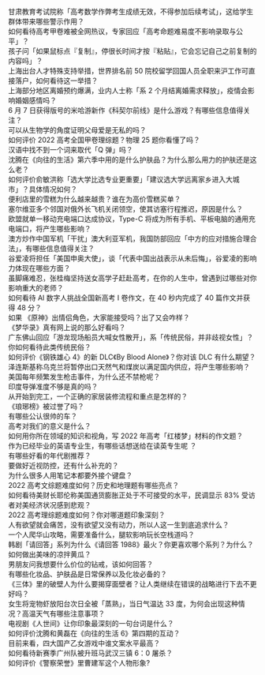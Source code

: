 甘肃教育考试院称「高考数学作弊考生成绩无效，不得参加后续考试」，这给学生群体带来哪些警示作用？  
如何看待高考甲卷难被全网热议，专家回应「高考命题难易度不影响录取与公平」？  
孩子问「如果鼠标点『复制』，停很长时间才按『粘贴』，它会忘记自己之前复制的内容吗」？  
上海出台人才特殊支持举措，世界排名前 50 院校留学回国人员全职来沪工作可直接落户，如何看待这一举措？  
上海部分地区离婚预约爆满，业内人士称「系 2 个月结离婚需求释放」，疫情会影响婚姻感情吗？  
6 月 7 日获得版号的米哈游新作《科契尔前线》是什么游戏？有哪些信息值得关注？  
可以从生物学的角度证明父母爱是无私的吗？  
如何评价 2022 高考全国甲卷理综题？物理 25 题你看懂了吗？  
汉语中找不到一个词来取代「Q 弹」吗？  
沈腾在《向往的生活》第六季中用的是什么护肤品？为什么那么用力的护肤还是这么老？  
如何评价俞敏洪称「选大学比选专业更重要」「建议选大学远离家乡进入大城市」？具体情况如何？  
便利店里的雪糕为什么越来越贵？谁在为高价雪糕买单？  
塞尔维亚多个邻国对俄外长飞机关闭领空，使其访塞行程推迟，原因是什么？  
欧盟就单一移动充电端口达成协议，Type-C 将成为所有手机、平板电脑的通用充电端口，将产生哪些影响？  
澳方炒作中国军机「干扰」澳大利亚军机，我国防部回应「中方的应对措施合理合法」，有哪些信息值得关注？  
谷爱凌将担任「美国申奥大使」，谈「代表中国出战表示从未后悔」，谷爱凌的影响力体现在哪些方面？  
虽脚痛难忍，张桂梅坚持送女高学子赶赴高考，在你的人生中，曾遇到过哪些对你影响重大的老师？  
如何看待 AI 数字人挑战全国新高考 Ⅰ 卷作文，在 40 秒内完成了 40 篇作文并获得 48 分？  
如果 《原神》出情侣角色，大家能接受吗？出了又会咋样？  
《梦华录》真有网上说的那么好看吗？  
广东佛山回应「游龙现场船员大喊女性散开」，系「传统民俗，并非歧视女性」？你如何看待此类传统民俗？  
如何评价《钢铁雄心 4》的新 DLC《By Blood Alone》？你对该 DLC 有什么期望？  
泽连斯基称乌克兰将暂停出口天然气和煤炭以满足国内供应，将产生哪些影响？  
美国每年频繁发生枪击事件，为什么还不禁枪呢？  
印度导弹准度不够是真的吗？  
从开始到完工，一个正确的家居装修流程和重点是怎样的？  
《琅琊榜》被过誉了吗？  
有哪些公认很帅的车？  
高考对我们的意义是什么？  
如何用你所在领域的知识和视角，写 2022 年高考「红楼梦」材料的作文题？  
作为已经毕业的英语专业生，有哪些话想送给在读英专生呢 ？  
有哪些好看的年代剧推荐？  
要做好近视防控，还有什么补充的？  
为什么很多人用笔记本都要外接个键盘？  
2022 高考文综题难度如何？历史和地理题有哪些亮点？  
如何看待美财长耶伦称美国通货膨胀正处于不可接受的水平，民调显示 83% 受访者对美经济状况感到悲观？  
2022 高考理综题难度如何？你对哪道题印象深刻？  
人有欲望就会痛苦，没有欲望又没有动力，所以人这一生到底追求什么？  
一个人爬华山攻略，需要准备什么，腿软影响玩长空栈道吗？  
韩剧「请回答」系列为什么《请回答 1988》最火？你更喜欢哪个系列？为什么？  
如何做出美味的凉拌黄瓜？  
男朋友问我想要什么价位的钻戒，该如何回答？  
有哪些化妆品、护肤品是日常保养以及化妆必备的？  
《三体》里的破壁人为什么要揭穿面壁者？让人类继续在错误的战略进行下去不更好吗？  
女生将宠物虾放阳台次日全被「蒸熟」，当日气温达 33 度，为何会出现这种情况？高温天气有哪些注意事项？  
电视剧《人世间》让你印象最深刻的一句台词是什么？  
如何评价沈腾和黄磊在《向往的生活  6》第四期的互动？  
目前来看，四大国产乙女游戏中谁文案水平最高？  
如何看待新赛季广州队被升班马武汉三镇 6：0 屠杀？  
如何评价《警察荣誉》里曹建军这个人物形象?  
